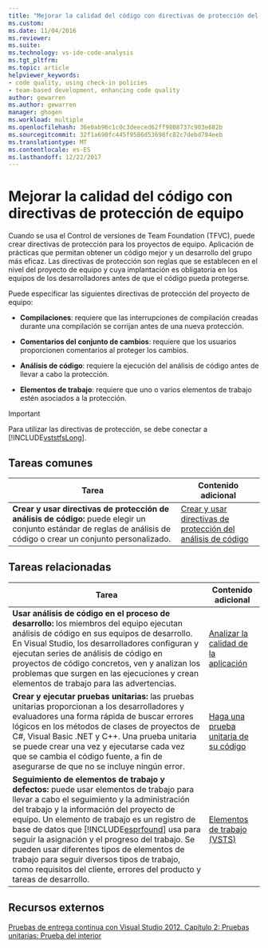 ```yaml
---
title: "Mejorar la calidad del código con directivas de protección del proyecto de equipo | Documentos de Microsoft"
ms.custom: 
ms.date: 11/04/2016
ms.reviewer: 
ms.suite: 
ms.technology: vs-ide-code-analysis
ms.tgt_pltfrm: 
ms.topic: article
helpviewer_keywords:
- code quality, using check-in policies
- team-based development, enhancing code quality
author: gewarren
ms.author: gewarren
manager: ghogen
ms.workload: multiple
ms.openlocfilehash: 36e0ab96c1c0c3deeced62ff9808737c903e682b
ms.sourcegitcommit: 32f1a690fc445f9586d53698fc82c7debd784eeb
ms.translationtype: MT
ms.contentlocale: es-ES
ms.lasthandoff: 12/22/2017
---
```

# <a name="enhancing-code-quality-with-team-project-check-in-policies"></a>Mejorar la calidad del código con directivas de protección de equipo

Cuando se usa el Control de versiones de Team Foundation (TFVC), puede crear directivas de protección para los proyectos de equipo. Aplicación de prácticas que permitan obtener un código mejor y un desarrollo del grupo más eficaz. Las directivas de protección son reglas que se establecen en el nivel del proyecto de equipo y cuya implantación es obligatoria en los equipos de los desarrolladores antes de que el código pueda protegerse.

Puede especificar las siguientes directivas de protección del proyecto de equipo:

- **Compilaciones**: requiere que las interrupciones de compilación creadas durante una compilación se corrijan antes de una nueva protección.

- **Comentarios del conjunto de cambios**: requiere que los usuarios proporcionen comentarios al proteger los cambios.

- **Análisis de código**: requiere la ejecución del análisis de código antes de llevar a cabo la protección.

- **Elementos de trabajo**: requiere que uno o varios elementos de trabajo estén asociados a la protección.

> [!IMPORTANT]
> Para utilizar las directivas de protección, se debe conectar a [!INCLUDE[vststfsLong](../code-quality/includes/vststfslong_md.md)].

## <a name="common-tasks"></a>Tareas comunes

|Tarea|Contenido adicional|
|----------|------------------------|
|**Crear y usar directivas de protección de análisis de código:** puede elegir un conjunto estándar de reglas de análisis de código o crear un conjunto personalizado.|[Crear y usar directivas de protección del análisis de código](../code-quality/creating-and-using-code-analysis-check-in-policies.md)|

## <a name="related-tasks"></a>Tareas relacionadas

|Tarea|Contenido adicional|
|----------|------------------------|
|**Usar análisis de código en el proceso de desarrollo:** los miembros del equipo ejecutan análisis de código en sus equipos de desarrollo. En Visual Studio, los desarrolladores configuran y ejecutan series de análisis de código en proyectos de código concretos, ven y analizan los problemas que surgen en las ejecuciones y crean elementos de trabajo para las advertencias.|[Analizar la calidad de la aplicación](../code-quality/analyzing-application-quality-by-using-code-analysis-tools.md)|
|**Crear y ejecutar pruebas unitarias:** las pruebas unitarias proporcionan a los desarrolladores y evaluadores una forma rápida de buscar errores lógicos en los métodos de clases de proyectos de C#, Visual Basic .NET y C++. Una prueba unitaria se puede crear una vez y ejecutarse cada vez que se cambia el código fuente, a fin de asegurarse de que no se incluye ningún error.|[Haga una prueba unitaria de su código](../test/unit-test-your-code.md)|
|**Seguimiento de elementos de trabajo y defectos:** puede usar elementos de trabajo para llevar a cabo el seguimiento y la administración del trabajo y la información del proyecto de equipo. Un elemento de trabajo es un registro de base de datos que [!INCLUDE[esprfound](../code-quality/includes/esprfound_md.md)] usa para seguir la asignación y el progreso del trabajo. Se pueden usar diferentes tipos de elementos de trabajo para seguir diversos tipos de trabajo, como requisitos del cliente, errores del producto y tareas de desarrollo.|[Elementos de trabajo (VSTS)](/vsts/work/work-items/index)|

## <a name="external-resources"></a>Recursos externos

[Pruebas de entrega continua con Visual Studio 2012. Capítulo 2: Pruebas unitarias: Prueba del interior](http://go.microsoft.com/fwlink/?LinkID=255188)